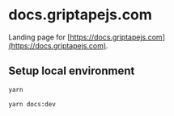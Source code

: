 # docs.griptapejs.com

Landing page for [https://docs.griptapejs.com](https://docs.griptapejs.com).

## Setup local environment

```bash
yarn

yarn docs:dev
```
